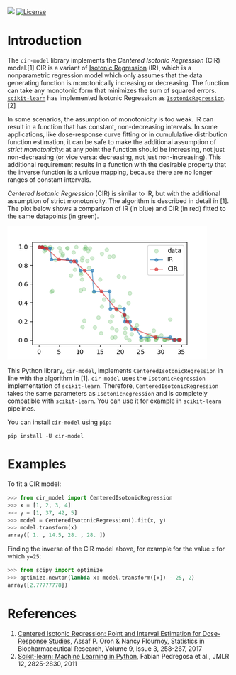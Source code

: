 [![](https://img.shields.io/pypi/v/cir-model)](https://pypi.org/project/cir-model/) [![License](https://img.shields.io/badge/License-BSD_3--Clause-blue.svg)](https://github.com/mathijs02/cir-model/blob/main/LICENSE.txt)

# Introduction
The `cir-model` library implements the *Centered Isotonic Regression* (CIR) model.[1] CIR is a variant of [Isotonic Regression](https://en.wikipedia.org/wiki/Isotonic_regression) (IR), which is a nonparametric regression model which only assumes that the data generating function is monotonically increasing or decreasing. The function can take any monotonic form that minimizes the sum of squared errors. [`scikit-learn`](https://scikit-learn.org/stable/) has implemented Isotonic Regression as [`IsotonicRegression`](https://scikit-learn.org/stable/modules/generated/sklearn.isotonic.IsotonicRegression.html).[2]

In some scenarios, the assumption of monotonicity is too weak. IR can result in a function that has constant, non-decreasing intervals. In some applications, like dose-response curve fitting or in cumululative distribution function estimation, it can be safe to make the additional assumption of *strict monotonicity*: at any point the function should be increasing, not just non-decreasing (or vice versa: decreasing, not just non-increasing). This additional requirement results in a function with the desirable property that the inverse function is a unique mapping, because there are no longer ranges of constant intervals.

*Centered Isotonic Regression* (CIR) is similar to IR, but with the additional assumption of strict monotonicity. The algorithm is described in detail in [1]. The plot below shows a comparison of IR (in blue) and CIR (in red) fitted to the same datapoints (in green).

![](https://github.com/mathijs02/cir-model/raw/main/examples/ir_cir_comparison.png)

This Python library, `cir-model`, implements `CenteredIsotonicRegression` in line with the algorithm in [1]. `cir-model` uses the `IsotonicRegression` implementation of `scikit-learn`. Therefore, `CenteredIsotonicRegression` takes the same parameters as `IsotonicRegression` and is completely compatible with `scikit-learn`. You can use it for example in `scikit-learn` pipelines.

You can install `cir-model` using `pip`:
```
pip install -U cir-model
```

# Examples
To fit a CIR model:
```python
>>> from cir_model import CenteredIsotonicRegression
>>> x = [1, 2, 3, 4]
>>> y = [1, 37, 42, 5]
>>> model = CenteredIsotonicRegression().fit(x, y)
>>> model.transform(x)
array([ 1. , 14.5, 28. , 28. ])
```

Finding the inverse of the CIR model above, for example for the value `x` for which `y=25`:
```python
>>> from scipy import optimize
>>> optimize.newton(lambda x: model.transform([x]) - 25, 2)
array([2.77777778])
```

# References
1. [Centered Isotonic Regression: Point and Interval Estimation for Dose-Response Studies](https://arxiv.org/abs/1701.05964), Assaf P. Oron & Nancy Flournoy, Statistics in Biopharmaceutical Research, Volume 9, Issue 3, 258-267, 2017
2. [Scikit-learn: Machine Learning in Python](https://jmlr.csail.mit.edu/papers/v12/pedregosa11a.html), Fabian Pedregosa et al., JMLR 12, 2825-2830, 2011